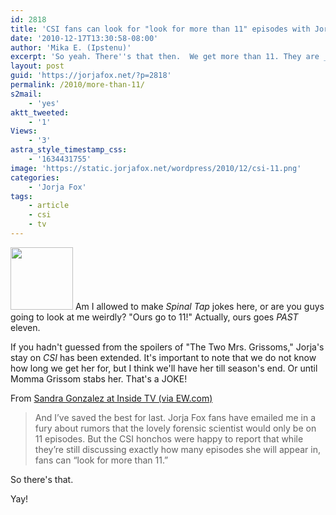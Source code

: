 ```yaml
---
id: 2818
title: 'CSI fans can look for "look for more than 11" episodes with Jorja'
date: '2010-12-17T13:30:58-08:00'
author: 'Mika E. (Ipstenu)'
excerpt: 'So yeah. There''s that then.  We get more than 11. They are _still_ in talks, but we get more than 11 episodes this season!'
layout: post
guid: 'https://jorjafox.net/?p=2818'
permalink: /2010/more-than-11/
s2mail:
    - 'yes'
aktt_tweeted:
    - '1'
Views:
    - '3'
astra_style_timestamp_css:
    - '1634431755'
image: 'https://static.jorjafox.net/wordpress/2010/12/csi-11.png'
categories:
    - 'Jorja Fox'
tags:
    - article
    - csi
    - tv
---
```


<a href="//static.jorjafox.net/wordpress/2010/12/csi-11.png"><img src="//static.jorjafox.net/wordpress/2010/12/csi-11-100x100.png" alt="" title="csi-11" width="100" height="100" class="alignleft size-thumbnail wp-image-2819" /></a> Am I allowed to make _Spinal Tap_ jokes here, or are you guys going to look at me weirdly?  "Ours go to 11!"  Actually, ours goes _PAST_ eleven.

If you hadn't guessed from the spoilers of "The Two Mrs. Grissoms," Jorja's stay on _CSI_ has been extended. It's important to note that we do not know how long we get her for, but I think we'll have her till season's end.  Or until Momma Grissom stabs her.  That's a JOKE!

From <a href="http://insidetv.ew.com/2010/12/17/burn-notice-csi-gossip-girl-spoilers/">Sandra Gonzalez at Inside TV (via EW.com)</a>

<blockquote>And I’ve saved the best for last. Jorja Fox fans have emailed me in a fury about rumors that the lovely forensic scientist would only be on 11 episodes. But the CSI honchos were happy to report that while they’re still discussing exactly how many episodes she will appear in, fans can “look for more than 11.”</blockquote>

So there's that.

Yay!

